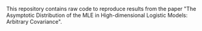 This repository contains raw code to reproduce results from the paper "The Asymptotic Distribution of the MLE in High-dimensional Logistic Models: Arbitrary Covariance".


